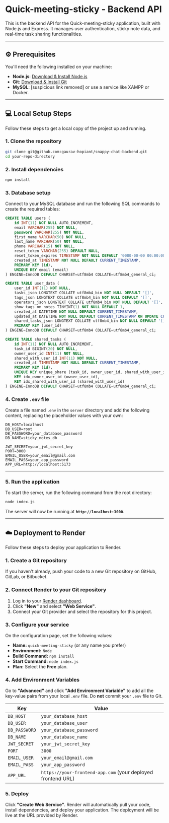 # Quick-meeting-sticky - Backend API

This is the backend API for the Quick-meeting-sticky application, built with Node.js and Express. It manages user authentication, sticky note data, and real-time task sharing functionalities.

-----

## ⚙️ Prerequisites

You'll need the following installed on your machine:

  * **Node.js**: [Download & Install Node.js](https://nodejs.org/)
  * **Git**: [Download & Install Git](https://git-scm.com/downloads)
  * **MySQL**: [suspicious link removed] or use a service like XAMPP or Docker.

-----

## 💻 Local Setup Steps

Follow these steps to get a local copy of the project up and running.

### 1\. Clone the repository

```sh
git clone git@github.com:gaurav-hopiant/snappy-chat-backend.git
cd your-repo-directory
```

### 2\. Install dependencies

```sh
npm install
```

### 3\. Database setup

Connect to your MySQL database and run the following SQL commands to create the required tables:

```sql
CREATE TABLE users (
    id INT(11) NOT NULL AUTO_INCREMENT,
    email VARCHAR(255) NOT NULL,
    password VARCHAR(255) NOT NULL,
    first_name VARCHAR(50) NOT NULL,
    last_name VARCHAR(50) NOT NULL,
    phone VARCHAR(15) NOT NULL,
    reset_token VARCHAR(255) DEFAULT NULL,
    reset_token_expires TIMESTAMP NOT NULL DEFAULT '0000-00-00 00:00:00',
    created_at TIMESTAMP NOT NULL DEFAULT CURRENT_TIMESTAMP,
    PRIMARY KEY (id),
    UNIQUE KEY email (email)
) ENGINE=InnoDB DEFAULT CHARSET=utf8mb4 COLLATE=utf8mb4_general_ci;

CREATE TABLE user_data (
    user_id INT(11) NOT NULL,
    tasks_json LONGTEXT COLLATE utf8mb4_bin NOT NULL DEFAULT '[]',
    tags_json LONGTEXT COLLATE utf8mb4_bin NOT NULL DEFAULT '[]',
    operators_json LONGTEXT COLLATE utf8mb4_bin NOT NULL DEFAULT '[]',
    show_tags_on_notes TINYINT(1) NOT NULL DEFAULT 1,
    created_at DATETIME NOT NULL DEFAULT CURRENT_TIMESTAMP,
    updated_at DATETIME NOT NULL DEFAULT CURRENT_TIMESTAMP ON UPDATE CURRENT_TIMESTAMP,
    shared_tasks_json LONGTEXT COLLATE utf8mb4_bin NOT NULL DEFAULT '[]',
    PRIMARY KEY (user_id)
) ENGINE=InnoDB DEFAULT CHARSET=utf8mb4 COLLATE=utf8mb4_general_ci;

CREATE TABLE shared_tasks (
    id INT(11) NOT NULL AUTO_INCREMENT,
    task_id BIGINT(20) NOT NULL,
    owner_user_id INT(11) NOT NULL,
    shared_with_user_id INT(11) NOT NULL,
    created_at TIMESTAMP NOT NULL DEFAULT CURRENT_TIMESTAMP,
    PRIMARY KEY (id),
    UNIQUE KEY unique_share (task_id, owner_user_id, shared_with_user_id),
    KEY idx_owner_user_id (owner_user_id),
    KEY idx_shared_with_user_id (shared_with_user_id)
) ENGINE=InnoDB DEFAULT CHARSET=utf8mb4 COLLATE=utf8mb4_general_ci;
```

### 4\. Create `.env` file

Create a file named `.env` in the `server` directory and add the following content, replacing the placeholder values with your own:

```env
DB_HOST=localhost
DB_USER=root
DB_PASSWORD=your_database_password
DB_NAME=sticky_notes_db

JWT_SECRET=your_jwt_secret_key
PORT=3000
EMAIL_USER=your_email@gmail.com
EMAIL_PASS=your_app_password
APP_URL=http://localhost:5173
```

-----

### 5\. Run the application

To start the server, run the following command from the root directory:

```sh
node index.js
```

The server will now be running at **`http://localhost:3000`**.

-----

## ☁️ Deployment to Render

Follow these steps to deploy your application to Render.

### 1\. Create a Git repository

If you haven't already, push your code to a new Git repository on GitHub, GitLab, or Bitbucket.

### 2\. Connect Render to your Git repository

1.  Log in to your [Render dashboard](https://dashboard.render.com/).
2.  Click **"New"** and select **"Web Service"**.
3.  Connect your Git provider and select the repository for this project.

### 3\. Configure your service

On the configuration page, set the following values:

  * **Name:** `quick-meeting-sticky` (or any name you prefer)
  * **Environment:** `Node`
  * **Build Command:** `npm install`
  * **Start Command:** `node index.js`
  * **Plan:** Select the **Free** plan.

### 4\. Add Environment Variables

Go to **"Advanced"** and click **"Add Environment Variable"** to add all the key-value pairs from your local `.env` file. Do **not** commit your `.env` file to Git.

| Key | Value |
| --- | --- |
| `DB_HOST` | `your_database_host` |
| `DB_USER` | `your_database_user` |
| `DB_PASSWORD` | `your_database_password` |
| `DB_NAME` | `your_database_name` |
| `JWT_SECRET` | `your_jwt_secret_key` |
| `PORT` | `3000` |
| `EMAIL_USER` | `your_email@gmail.com` |
| `EMAIL_PASS` | `your_app_password` |
| `APP_URL` | `https://your-frontend-app.com` (your deployed frontend URL) |

### 5\. Deploy

Click **"Create Web Service"**. Render will automatically pull your code, install dependencies, and deploy your application. The deployment will be live at the URL provided by Render.
